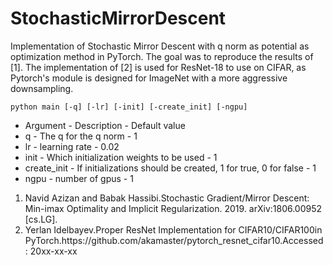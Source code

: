 # StochasticMirrorDescent
Implementation of Stochastic Mirror Descent with q norm as potential as optimization method in PyTorch. The goal was to reproduce the results of [1]. The implementation of [2] is used for ResNet-18 to use on CIFAR, as Pytorch's module is designed for ImageNet with a more aggressive downsampling. 


```
python main [-q] [-lr] [-init] [-create_init] [-ngpu]
```
<ul>
<li>Argument - Description - Default value
  
<li>q - The q for the q norm - 1

<li>lr - learning rate - 0.02

<li>init - Which initialization weights to be used - 1
  
<li>create_init - If initializations should be created, 1 for true, 0 for false - 1
  
<li>ngpu - number of gpus - 1

</ul>


<ol>
<li>Navid Azizan and Babak Hassibi.Stochastic Gradient/Mirror Descent: Min-imax Optimality and Implicit Regularization. 2019. arXiv:1806.00952 [cs.LG].
  
<li> Yerlan Idelbayev.Proper ResNet Implementation for CIFAR10/CIFAR100in PyTorch.https://github.com/akamaster/pytorch_resnet_cifar10.Accessed: 20xx-xx-xx
